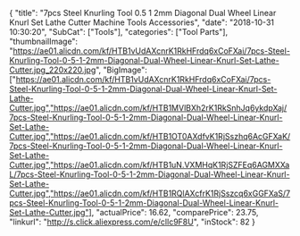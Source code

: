 {
	"title": "7pcs Steel Knurling Tool 0.5 1 2mm Diagonal Dual Wheel Linear Knurl Set Lathe Cutter Machine Tools Accessories",
	"date": "2018-10-31 10:30:20",
	"SubCat": ["Tools"],
	"categories": ["Tool Parts"],
	"thumbnailImage": "https://ae01.alicdn.com/kf/HTB1vUdAXcnrK1RkHFrdq6xCoFXai/7pcs-Steel-Knurling-Tool-0-5-1-2mm-Diagonal-Dual-Wheel-Linear-Knurl-Set-Lathe-Cutter.jpg_220x220.jpg",
	"BigImage": ["https://ae01.alicdn.com/kf/HTB1vUdAXcnrK1RkHFrdq6xCoFXai/7pcs-Steel-Knurling-Tool-0-5-1-2mm-Diagonal-Dual-Wheel-Linear-Knurl-Set-Lathe-Cutter.jpg","https://ae01.alicdn.com/kf/HTB1MVlBXh2rK1RkSnhJq6ykdpXaj/7pcs-Steel-Knurling-Tool-0-5-1-2mm-Diagonal-Dual-Wheel-Linear-Knurl-Set-Lathe-Cutter.jpg","https://ae01.alicdn.com/kf/HTB1OT0AXdfvK1RjSszhq6AcGFXaK/7pcs-Steel-Knurling-Tool-0-5-1-2mm-Diagonal-Dual-Wheel-Linear-Knurl-Set-Lathe-Cutter.jpg","https://ae01.alicdn.com/kf/HTB1uN.VXMHqK1RjSZFEq6AGMXXaL/7pcs-Steel-Knurling-Tool-0-5-1-2mm-Diagonal-Dual-Wheel-Linear-Knurl-Set-Lathe-Cutter.jpg","https://ae01.alicdn.com/kf/HTB1RQlAXcfrK1RjSszcq6xGGFXaS/7pcs-Steel-Knurling-Tool-0-5-1-2mm-Diagonal-Dual-Wheel-Linear-Knurl-Set-Lathe-Cutter.jpg"],
	"actualPrice": 16.62,
	"comparePrice": 23.75,
	"linkurl": "http://s.click.aliexpress.com/e/cllc9F8U",
	"inStock": 82
}
